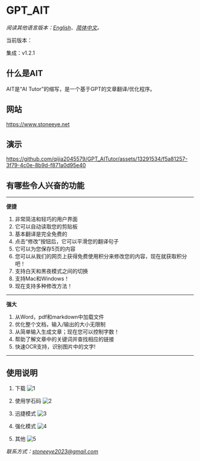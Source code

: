 # GPT_AIT

*阅读其他语言版本：[English](README-EN.md)、[简体中文](README.md)。*

当前版本：

集成：v1.2.1

## 什么是AIT

AIT是“AI Tutor”的缩写，是一个基于GPT的文章翻译/优化程序。

## 网站

https://www.stoneeye.net

## 演示

https://github.com/qijia2045579/GPT_AITutor/assets/13291534/f5a81257-3f79-4c0e-8b9d-f871a0d95e40


## 有哪些令人兴奋的功能

----

**便捷**

1. 非常简洁和轻巧的用户界面
2. 它可以自动读取您的剪贴板
3. 基本翻译是完全免费的
4. 点击“修改”按钮后，它可以平滑您的翻译句子
5. 它可以为您保存5页的内容
6. 您可以从我们的网页上获得免费使用积分来修改您的内容，现在就获取积分吧！
7. 支持白天和黑夜模式之间的切换
8. 支持Mac和Windows！
9. 现在支持多种修改方法！

----
**强大**

1. 从Word，pdf和markdown中加载文件
2. 优化整个文档，输入/输出的大小无限制
3. 从简单输入生成文章；现在您可以控制字数！
4. 帮助了解文章中的关键词并查找相应的链接
5. 快速OCR支持，识别图片中的文字!

----
## 使用说明

1. 下载
![1](https://github.com/qijia2045579/GPT_AITutor/assets/13291534/8df827d2-2aa8-4c20-a8c7-daffca938b24)

2. 使用学石码
![2](https://github.com/qijia2045579/GPT_AITutor/assets/13291534/19b65745-a705-4c7f-a45f-d844b2249d85)

3. 迅捷模式
![3](https://github.com/qijia2045579/GPT_AITutor/assets/13291534/daa7a5b0-fd46-4baf-951f-dfd6e72ce99e)

4. 强化模式
![4](https://github.com/qijia2045579/GPT_AITutor/assets/13291534/fe5e098a-d9aa-4ab9-bfee-85e97d631d4b)

5. 其他
![5](https://github.com/qijia2045579/GPT_AITutor/assets/13291534/66f45572-0dd8-403f-be47-08f36d424b1d)


*联系方式：stoneeye2023@gmail.com*
